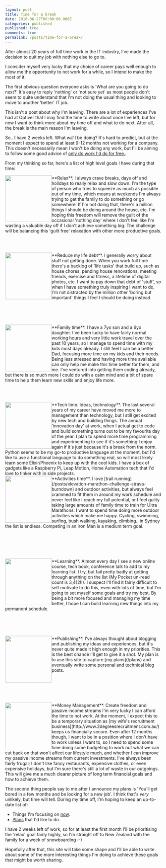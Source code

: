 ```yaml
---
layout: post
title: Time for a break
date: 2016-06-27T00:00:00.000Z
categories: published
published: true
comments: true
permalink: /posts/time-for-a-break/
---
```


After almost 20 years of full time work in the IT industry, I've made the decision to quit my job with nothing else to go to.

I consider myself very lucky that my choice of career pays well enough to allow me the opportunity to not work for a while, so I intend to make the most of it.

The first obvious question everyone asks is 'What are you going to do next?' It's easy to reply 'nothing' or 'not sure yet' as most people don't seem to quite understand that I'm not doing the usual thing and looking to move to another 'better' IT job.

This isn't a post about why I'm leaving. There are a lot of experiences I've had at Optiver that I may find the time to write about once I've left, but for now I want to think more about my time off and what to do next. After all, the break is the main reason I'm leaving.

So.. I have 2 weeks left. What *will* I be doing? It's hard to predict, but at the moment I expect to spend at least 9-12 months not working for a company. This doesn't necessarily mean I won't be doing any work, but I'll be aiming to follow some good advice of [only do work I'd do for free.](http://www.mrmoneymustache.com/2015/04/15/great-news-early-retirement-doesnt-mean-youll-stop-working).

From my thinking so far, here's a list of high level goals I have during that time:

<div style="height:150px;  width:150px; overflow:hidden; align:left; float:left">
<img src="{{site.baseurl}}/img/relax.jpg" width="150px" align="left" style="PADDING-RIGHT: 15px;"/></div>**Relax**. I always crave breaks, days off and holidays to really relax and slow down. I'm the type of person who tries to squeeze as much as possible out of my time, which means at weekends I'm always trying to get the family to do something or go somewhere. If I'm not doing that, there's a million things I should be doing around the house, etc. I'm hoping this freedom will remove the guilt of the occasional 'nothing day' where I don't feel like I'm wasting a valuable day off if I don't achieve something big. The challenge will be balancing this 'guilt free' relaxation with other more productive goals.
 
<br/><br/>
<div style="height:150px;  width:150px; overflow:hidden; align:left; float:left">
<img src="{{site.baseurl}}/img/to-do-list.jpg" width="150px" align="left" style="PADDING-RIGHT: 15px;"/></div>**Reduce my life debt**. I generally worry about stuff not getting done. When you work full time there's a backlog of 'life tasks' that build up, such as house chores, pending house renovations, meeting friends, exercise and fitness, a lifetime of digital photos, etc. I want to pay down that debt of 'stuff', so when I have something truly inspiring I want to do, I'm not distracted by the million other 'boring but important' things I feel I should be doing instead.

<br/><br/><br/>
<div style="height:150px;  width:150px; overflow:hidden; align:left; float:left">
<img src="{{site.baseurl}}/img/family-time.jpg" width="150px" align="left" style="PADDING-RIGHT: 15px;"/></div>**Family time**.
I have a 7yo son and a 6yo daughter. I've been lucky to have fairly normal working hours and very little work travel over the past 10 years, so I manage to spend time with my kids most days already. I still feel I can be a better Dad, focusing more time on my kids and their needs. Being less stressed and having more time available can only help me make this time better for them, and me. I've ventured into getting them coding already, but there is so much more I could do with a calm mind and a bit of spare time to help them learn new skills and enjoy life more.

<br/><br/>
<div style="height:150px;  width:150px; overflow:hidden; align:left; float:left">
<img src="{{site.baseurl}}/img/coding-beach.jpg" width="150px" align="left" style="PADDING-RIGHT: 15px;"/></div>**Tech time. Ideas, technology**. The last several years of my career have moved me more to management than technology, but I still get excited by new tech and building things. The annual 'innovation day' at work, when I actual get to code and build something turns out to be my favourite day of the year. I plan to spend more time programming and experimenting to see if it's something I enjoy again if it's just because it's a break from the norm. Python seems to be my go-to productive language at the moment, but I'd like to use a functional language to do something real, so will most likely learn some Elixir/Phoenix to keep up with the cool kids. I have a box of gadgets like a Raspberry Pi, Leap Motion, Home Automation tech that I'd love to tinker with in side projects.

<br/>
<div style="height:150px;  width:150px; overflow:hidden; align:left; float:left">
<img src="{{site.baseurl}}/img/running.jpg" width="150px" align="left" style="PADDING-RIGHT: 15px;"/></div>**Activities time**. I love [trail running](/posts/elevation-marathon-challenge-strava-burndown) and outdoor activities, but always feel crammed to fit them in around my work schedule and never feel like I reach my full potential, or I feel guilty taking large amounts of family time to train for Ultra Marathons. I want to spend time doing more outdoor activities which make me happy. Cycling, swimming, surfing, bush walking, kayaking, climbing.. in Sydney the list is endless. Competing in an Iron Man is a medium term goal.

<br/><br/><br/><br/>
<div style="height:150px;  width:150px; overflow:hidden; align:left; float:left">
<img src="{{site.baseurl}}/img/mooc.jpg" width="150px" align="left" style="PADDING-RIGHT: 15px;"/></div>**Learning**.
Almost every day I see a new online course, tech book, conference talk to add to my learning list. I try, but fail pretty badly at getting through anything on the list (My Pocket un-read count is 3,412!!). I suspect I'll find it fairly difficult to self motivate to do this, even with lots of time, but I'm going to set myself some goals and try my best. By being a bit more focused and managing my time better, I hope I can build learning new things into my permanent schedule.

<br/><br/><br/>
<div style="height:150px;  width:150px; overflow:hidden; align:left; float:left">
<img src="{{site.baseurl}}/img/blog.jpg" width="150px" align="left" style="PADDING-RIGHT: 15px;"/></div>**Publishing**.
I've always thought about blogging and publishing my ideas and experiences, but it's never quite made it high enough in my priorities. This is the best chance I'll get to give it a shot. My plan is to use this site to capture [my plans](/plans) and eventually write some personal and technical blog posts.

<br/><br/><br/><br/>
<div style="height:150px;  width:150px; overflow:hidden; align:left; float:left">
<img src="{{site.baseurl}}/img/manage-money.jpg" width="150px" align="left" style="PADDING-RIGHT: 15px;"/></div>**Money Management**. Create freedom and passive income streams
I'm very lucky I can afford the time to not work. At the moment, I expect this to be a temporary situation as [my wife's recruitment business](http://www.2degreesrecruitment.com.au/) <link> keeps us financially secure. Even after 12 months though, I want to be in a position where I don't have to work unless I want to, so I need to spend some time doing some budgeting to work out what we can cut back on that won't affect our lifestyle much, and whether I can improve my passive income streams from current investments. I've always been fairly frugal; I don't like fancy restaurants, expensive clothes, or even expensive holidays, but I'm sure there's still a lot of waste in our outgoings. This will give me a much clearer picture of long term financial goals and how to achieve them.

The second thing people say to me after I announce my plans is 'You'll get bored in a few months and be looking for a new job'. I think that's *very* unlikely, but time will tell. During my time off, I'm hoping to keep an up-to-date list of:

* Things I'm focusing on [now](/now).
* [Plans](/plans) that I'd like to do.

I have 2 weeks left of work, so for at least the first month I'll be prioritising the 'relax' goal fairly highly, so I'm straight off to New Zealand with the family for a week of snowboarding :-)

Hopefully after that, this site will take some shape and I'll be able to write about some of the more interesting things I'm doing to achieve these goals that might be worth sharing.
